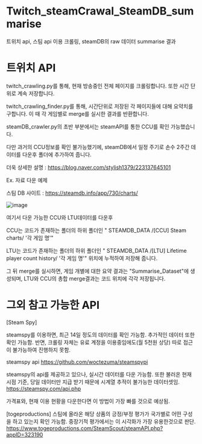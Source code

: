 # Twitch_steamCrawal_SteamDB_summarise
트위치 api, 스팀 api 이용 크롤링, steamDB의 raw 데이터 summarise 결과

# 트위치 API
twitch_crawling.py를 통해, 현재 방송중인 전체 페이지를 크롤링합니다. 또한 시간 단위로 계속 저장합니다.

twitch_crawling_finder.py를 통해, 시간단위로 저장된 각 페이지들에 대해 요약치를 구합니다. 이 때 각 게임별로 merge를 실시한 결과를 반환합니다.

steamDB_crawler.py의 초반 부분에서는 steamAPI를 통한 CCU를 확인 가능했습니다.

다만 과거의 CCU정보를 확인 불가능했기에, steamDB에서 일정 주기로 손수 2주간 데이터를 다운후 폴더에 추가하여 줍니다.


더욱 상세한 설명 : https://blog.naver.com/stylish1379/223137645101

Ex. 자료 다운 예제

스팀 DB 사이트 : https://steamdb.info/app/730/charts/

![image](https://github.com/Sty1ish/Twitch_steamCrawal_SteamDB_summarise/assets/89575978/ffc3d45f-934d-474c-8e2d-19d73d536eac)

여기서 다운 가능한 CCU와 LTU데이터를 다운후 

CCU는 코드가 존재하는 폴더의 하위 폴더인 " STEAMDB_DATA /\[CCU] Steam charts/ '각 게임 명'"

LTU는 코드가 존재하는 폴더의 하위 폴더인 " STEAMDB_DATA /\[LTU] Lifetime player count history/ '각 게임 명'" 위치에 누적하여 저장해 줍니다.

그 뒤 merge를 실시하면, 게임 개별에 대한 요약 결과는 "Summarise_Dataset"에 생성되며, LTU와 CCU의 총합 merge결과는 코드 위치에 각각 저장됩니다.


# 그외 참고 가능한 API

[Steam Spy] 

steamspy를 이용하면, 최근 14일 정도의 데이터를 확인 가능함. 추가적인 데이터 또한 확인 가능함.
반면, 크롤링 자체는 유료 계정을 이용중임에도(월 5천원 상당) 따로 접근이 불가능하여 진행하지 못함.

steamspy api
https://github.com/woctezuma/steamspypi

steamspy의 api를 제공하고 있으나, 실시간 데이터를 다운 가능함.
또한 불러온 현재 시점 기준, 당일 데이터만 지급 받기 때문에 시계열 추적이 불가능한 데이터셋임.
https://steamspy.com/api.php 

가격표와, 현재 이용 현황을 다운한다면 이 방법이 가장 빠를 것으로 예상됨.

[togeproductions]
스팀에 올라온 해당 상품의 긍정/부정 평가가 국가별로 어떤 구성을 하고 있는지 확인 가능함.
중장기적 평가에서는 이 시각화가 가장 유용한것으로 판단.
https://www.togeproductions.com/SteamScout/steamAPI.php?appID=323190

